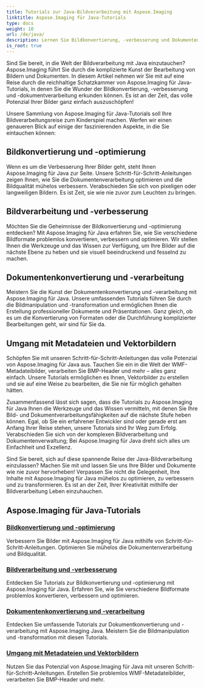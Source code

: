 ```yaml
---
title: Tutorials zur Java-Bildverarbeitung mit Aspose.Imaging
linktitle: Aspose.Imaging für Java-Tutorials
type: docs
weight: 10
url: /de/java/
description: Lernen Sie Bildkonvertierung, -verbesserung und Dokumentenverarbeitung mit Aspose.Imaging für Java. Optimieren Sie Bilder mühelos mit unseren Tutorials.
is_root: true
---
```


Sind Sie bereit, in die Welt der Bildverarbeitung mit Java einzutauchen? Aspose.Imaging führt Sie durch die komplizierte Kunst der Bearbeitung von Bildern und Dokumenten. In diesem Artikel nehmen wir Sie mit auf eine Reise durch die reichhaltige Schatzkammer von Aspose.Imaging für Java-Tutorials, in denen Sie die Wunder der Bildkonvertierung, -verbesserung und -dokumentverarbeitung erkunden können. Es ist an der Zeit, das volle Potenzial Ihrer Bilder ganz einfach auszuschöpfen!

Unsere Sammlung von Aspose.Imaging für Java-Tutorials soll Ihre Bildverarbeitungsreise zum Kinderspiel machen. Werfen wir einen genaueren Blick auf einige der faszinierenden Aspekte, in die Sie eintauchen können:

## Bildkonvertierung und -optimierung

Wenn es um die Verbesserung Ihrer Bilder geht, steht Ihnen Aspose.Imaging für Java zur Seite. Unsere Schritt-für-Schritt-Anleitungen zeigen Ihnen, wie Sie die Dokumentenverarbeitung optimieren und die Bildqualität mühelos verbessern. Verabschieden Sie sich von pixeligen oder langweiligen Bildern. Es ist Zeit, sie wie nie zuvor zum Leuchten zu bringen.

## Bildverarbeitung und -verbesserung

Möchten Sie die Geheimnisse der Bildkonvertierung und -optimierung entdecken? Mit Aspose.Imaging für Java erfahren Sie, wie Sie verschiedene Bildformate problemlos konvertieren, verbessern und optimieren. Wir stellen Ihnen die Werkzeuge und das Wissen zur Verfügung, um Ihre Bilder auf die nächste Ebene zu heben und sie visuell beeindruckend und fesselnd zu machen.

## Dokumentenkonvertierung und -verarbeitung

Meistern Sie die Kunst der Dokumentenkonvertierung und -verarbeitung mit Aspose.Imaging für Java. Unsere umfassenden Tutorials führen Sie durch die Bildmanipulation und -transformation und ermöglichen Ihnen die Erstellung professioneller Dokumente und Präsentationen. Ganz gleich, ob es um die Konvertierung von Formaten oder die Durchführung komplizierter Bearbeitungen geht, wir sind für Sie da.

## Umgang mit Metadateien und Vektorbildern

Schöpfen Sie mit unseren Schritt-für-Schritt-Anleitungen das volle Potenzial von Aspose.Imaging für Java aus. Tauchen Sie ein in die Welt der WMF-Metadateibilder, verarbeiten Sie BMP-Header und mehr – alles ganz einfach. Unsere Tutorials ermöglichen es Ihnen, Vektorbilder zu erstellen und sie auf eine Weise zu bearbeiten, die Sie nie für möglich gehalten hätten.

Zusammenfassend lässt sich sagen, dass die Tutorials zu Aspose.Imaging für Java Ihnen die Werkzeuge und das Wissen vermitteln, mit denen Sie Ihre Bild- und Dokumentverarbeitungsfähigkeiten auf die nächste Stufe heben können. Egal, ob Sie ein erfahrener Entwickler sind oder gerade erst am Anfang Ihrer Reise stehen, unsere Tutorials sind Ihr Weg zum Erfolg. Verabschieden Sie sich von der komplexen Bildverarbeitung und Dokumentenverwaltung; Bei Aspose.Imaging für Java dreht sich alles um Einfachheit und Exzellenz.

Sind Sie bereit, sich auf diese spannende Reise der Java-Bildverarbeitung einzulassen? Machen Sie mit und lassen Sie uns Ihre Bilder und Dokumente wie nie zuvor hervorheben! Verpassen Sie nicht die Gelegenheit, Ihre Inhalte mit Aspose.Imaging für Java mühelos zu optimieren, zu verbessern und zu transformieren. Es ist an der Zeit, Ihrer Kreativität mithilfe der Bildverarbeitung Leben einzuhauchen.

## Aspose.Imaging für Java-Tutorials
### [Bildkonvertierung und -optimierung](./image-conversion-and-optimization/)
Verbessern Sie Bilder mit Aspose.Imaging für Java mithilfe von Schritt-für-Schritt-Anleitungen. Optimieren Sie mühelos die Dokumentenverarbeitung und Bildqualität.
### [Bildverarbeitung und -verbesserung](./image-processing-and-enhancement/)
Entdecken Sie Tutorials zur Bildkonvertierung und -optimierung mit Aspose.Imaging für Java. Erfahren Sie, wie Sie verschiedene Bildformate problemlos konvertieren, verbessern und optimieren.
### [Dokumentenkonvertierung und -verarbeitung](./document-conversion-and-processing/)
Entdecken Sie umfassende Tutorials zur Dokumentkonvertierung und -verarbeitung mit Aspose.Imaging Java. Meistern Sie die Bildmanipulation und -transformation mit diesen Tutorials.
### [Umgang mit Metadateien und Vektorbildern](./metafile-and-vector-image-handling/)
Nutzen Sie das Potenzial von Aspose.Imaging für Java mit unseren Schritt-für-Schritt-Anleitungen. Erstellen Sie problemlos WMF-Metadateibilder, verarbeiten Sie BMP-Header und mehr.